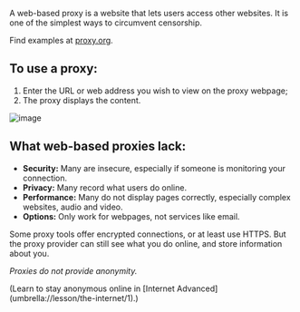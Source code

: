 [Title]: # (Web-based proxies)
[Order]: # (7)

A web-based proxy is a website that lets users access other websites. It is one of the simplest ways to circumvent censorship.

Find examples at [proxy.org](https://proxy.org/).

## To use a proxy:

1. Enter the URL or web address you wish to view on the proxy webpage; 
2. The proxy displays the content.

![image](internetb3.png)

## What web-based proxies lack:

*	**Security:** Many are insecure, especially if someone is monitoring your connection.
*   **Privacy:** Many record what users do online.
*	**Performance:** Many do not display pages correctly, especially complex websites, audio and video.
*   **Options:** Only work for webpages, not services like email. 

Some proxy tools offer encrypted connections, or at least use HTTPS. But the proxy provider can still see what you do online, and store information about you. 

*Proxies do not provide anonymity.*

(Learn to stay anonymous online in [Internet Advanced] (umbrella://lesson/the-internet/1).)
